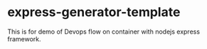 # express-generator-template

This is for demo of Devops flow on container with nodejs express framework.


